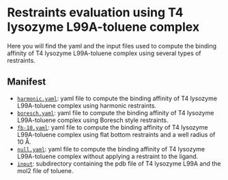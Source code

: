 # Restraints evaluation using  T4 lysozyme L99A-toluene complex

Here you will find the yaml and the input files used to compute the binding affinity of T4 lysozyme L99A-toluene complex using several types of restraints.

## Manifest

- [`harmonic.yaml`](harmonic.yaml): yaml file to compute the binding affinity of T4 lysozyme L99A-toluene complex using harmonic restraints.
- [`boresch.yaml`](boresch.yaml): yaml file to compute the binding affinity of T4 lysozyme L99A-toluene complex using Boresch style restraints.
- [`fb-10.yaml`]( fb-10.yaml): yaml file to compute the binding affinity of T4 lysozyme L99A-toluene complex using flat bottom restraints and a well radius of 10 Å.
- [`null.yaml`](null.yaml): yaml file to compute the binding affinity of T4 lysozyme L99A-toluene complex without applying a restraint to the ligand.
- [`input`](input): subdirectory containing the pdb file of T4 lysozyme L99A and the mol2 file of toluene.
